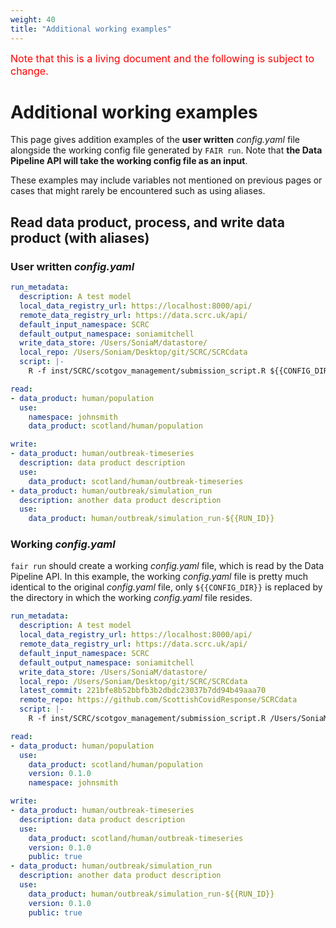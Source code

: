 ```yaml
---
weight: 40
title: "Additional working examples"
---
```


<span style="font-size:12pt; color:red">Note that this is a living document and the following is subject to change.</span>

# Additional working examples

This page gives addition examples of the **user written** *config.yaml* file alongside the working config file generated by `FAIR run`. Note that **the Data Pipeline API will take the working config file as an input**.

These examples may include variables not mentioned on previous pages or cases that might rarely be encountered such as using aliases.

## Read data product, process, and write data product (with aliases)

### User written *config.yaml*

```yaml
run_metadata:
  description: A test model
  local_data_registry_url: https://localhost:8000/api/
  remote_data_registry_url: https://data.scrc.uk/api/
  default_input_namespace: SCRC
  default_output_namespace: soniamitchell
  write_data_store: /Users/SoniaM/datastore/
  local_repo: /Users/Soniam/Desktop/git/SCRC/SCRCdata
  script: |- 
    R -f inst/SCRC/scotgov_management/submission_script.R ${{CONFIG_DIR}}

read:
- data_product: human/population
  use:
    namespace: johnsmith
    data_product: scotland/human/population

write:
- data_product: human/outbreak-timeseries
  description: data product description
  use:
    data_product: scotland/human/outbreak-timeseries
- data_product: human/outbreak/simulation_run
  description: another data product description
  use:
    data_product: human/outbreak/simulation_run-${{RUN_ID}}
```

### Working *config.yaml*

`fair run` should create a working *config.yaml* file, which is read by the Data Pipeline API. In this example, the working *config.yaml* file is pretty much identical to the original *config.yaml* file, only `${{CONFIG_DIR}}` is replaced by the directory in which the working *config.yaml* file resides.

```yaml
run_metadata:
  description: A test model
  local_data_registry_url: https://localhost:8000/api/
  remote_data_registry_url: https://data.scrc.uk/api/
  default_input_namespace: SCRC
  default_output_namespace: soniamitchell
  write_data_store: /Users/SoniaM/datastore/
  local_repo: /Users/Soniam/Desktop/git/SCRC/SCRCdata
  latest_commit: 221bfe8b52bbfb3b2dbdc23037b7dd94b49aaa70
  remote_repo: https://github.com/ScottishCovidResponse/SCRCdata
  script: |- 
    R -f inst/SCRC/scotgov_management/submission_script.R /Users/SoniaM/datastore/coderun/20210511-231444/

read:
- data_product: human/population
  use:
    data_product: scotland/human/population
    version: 0.1.0
    namespace: johnsmith

write:
- data_product: human/outbreak-timeseries
  description: data product description
  use:
    data_product: scotland/human/outbreak-timeseries
    version: 0.1.0
    public: true
- data_product: human/outbreak/simulation_run
  description: another data product description
  use:
    data_product: human/outbreak/simulation_run-${{RUN_ID}}    
    version: 0.1.0
    public: true
```
